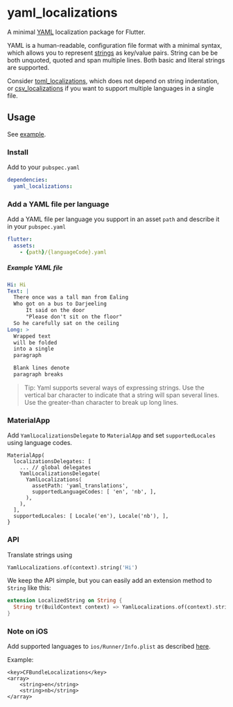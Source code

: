 # yaml_localizations

A minimal [YAML](https://en.wikipedia.org/wiki/YAML) localization package for Flutter.

YAML is a human-readable, configuration file format with a minimal syntax, which allows you to represent [strings](https://yaml-multiline.info/) as key/value pairs. String can be be both unquoted, quoted and span multiple lines. Both basic and literal strings are supported. 

Consider [toml_localizations](https://github.com/erf/toml_localizations), which does not depend on string indentation, or [csv_localizations](https://github.com/erf/csv_localizations) if you want to support multiple languages in a single file.

## Usage

See [example](example).

### Install

Add to your `pubspec.yaml`

```yaml
dependencies:
  yaml_localizations:
```

### Add a YAML file per language

Add a YAML file per language you support in an asset `path` and describe it in your `pubspec.yaml`

```yaml
flutter:
  assets:
    - {path}/{languageCode}.yaml
```

##### Example YAML file

```yaml
Hi: Hi
Text: |
  There once was a tall man from Ealing
  Who got on a bus to Darjeeling
      It said on the door
      "Please don't sit on the floor"
  So he carefully sat on the ceiling
Long: >
  Wrapped text
  will be folded
  into a single
  paragraph

  Blank lines denote
  paragraph breaks
```

> Tip: Yaml supports several ways of expressing strings. Use the vertical bar character to indicate that a string will span several lines. Use the greater-than character to break up long lines.

### MaterialApp

Add `YamlLocalizationsDelegate` to `MaterialApp` and set `supportedLocales` using language codes.

```
MaterialApp(
  localizationsDelegates: [
    ... // global delegates
    YamlLocalizationsDelegate(
      YamlLocalizations(
        assetPath: 'yaml_translations',
        supportedLanguageCodes: [ 'en', 'nb', ],
      ),
    ),
  ],
  supportedLocales: [ Locale('en'), Locale('nb'), ],
}

```

### API

Translate strings using

```dart
YamlLocalizations.of(context).string('Hi')
```

We keep the API simple, but you can easily add an extension method to `String` like this:

```dart
extension LocalizedString on String {
  String tr(BuildContext context) => YamlLocalizations.of(context).string(this);
}
```

### Note on **iOS**

Add supported languages to `ios/Runner/Info.plist` as described 
[here](https://flutter.dev/docs/development/accessibility-and-localization/internationalization#specifying-supportedlocales).

Example:

```
<key>CFBundleLocalizations</key>
<array>
	<string>en</string>
	<string>nb</string>
</array>
```
